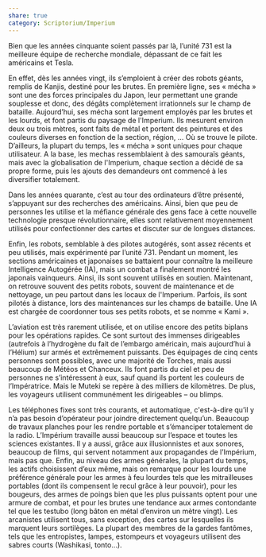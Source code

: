 ```yaml
---
share: true
category: Scriptorium/Imperium
---
```

Bien que les années cinquante soient passés par là, l’unité 731 est la meilleure équipe de recherche mondiale, dépassant de ce fait les américains et Tesla. 

En effet, dès les années vingt, ils s’emploient à créer des robots géants, remplis de Kanjis, destiné pour les brutes. En première ligne, ses « mécha » sont une des forces principales du Japon, leur permettant une grande souplesse et donc, des dégâts complètement irrationnels sur le champ de bataille. 
Aujourd’hui, ses mécha sont largement employés par les brutes et les lourds, et font partis du paysage de l'Imperium. Ils mesurent environ deux ou trois mètres, sont faits de métal et portent des peintures et des couleurs diverses en fonction de la section, région, … Où se trouve le pilote. D’ailleurs, la plupart du temps, les « mécha » sont uniques pour chaque utilisateur. A la base, les mechas ressemblaient à des samouraïs géants, mais avec la globalisation de l'Imperium, chaque section a décidé de sa propre forme, puis les ajouts des demandeurs ont commencé à les diversifier totalement. 

Dans les années quarante, c’est au tour des ordinateurs d’être présenté, s’appuyant sur des recherches des américains. Ainsi, bien que peu de personnes les utilise et la méfiance générale des gens face à cette nouvelle technologie presque révolutionnaire, elles sont relativement moyennement utilisés pour confectionner des cartes et discuter sur de longues distances.

Enfin, les robots, semblable à des pilotes autogérés, sont assez récents et peu utilisés, mais expérimenté par l’unité 731. Pendant un moment, les sections américaines et japonaises se battaient pour connaître la meilleure Intelligence Autogérée (IA), mais un combat a finalement montré les japonais vainqueurs. Ainsi, ils sont souvent utilisés en soutien. Maintenant, on retrouve souvent des petits robots, souvent de maintenance et de nettoyage, un peu partout dans les locaux de l'Imperium. Parfois, ils sont pilotés à distance, lors des maintenances sur les champs de bataille. Une IA est chargée de coordonner tous ses petits robots, et se nomme « Kami ».
  
L’aviation est très rarement utilisée, et on utilise encore des petits biplans pour les opérations rapides. Ce sont surtout des immenses dirigeables (autrefois à l’hydrogène du fait de l’embargo américain, mais aujourd’hui à l’Hélium) sur armés et extrêmement puissants. Des équipages de cinq cents personnes sont possibles, avec une majorité de Torches, mais aussi beaucoup de Météos et Chanceux. Ils font partis du ciel et peu de personnes ne s’intéressent à eux, sauf quand ils portent les couleurs de l’Impératrice. Mais le Muteki se repère à des milliers de kilomètres. De plus, les voyageurs utilisent communément les dirigeables – ou blimps. 

Les téléphones fixes sont très courants, et automatique, c'est-à-dire qu’il y n’a pas besoin d’opérateur pour joindre directement quelqu’un. Beaucoup de travaux planches pour les rendre portable et s’émanciper totalement de la radio. L’Impérium travaille aussi beaucoup sur l’espace et toutes les sciences existantes. Il y a aussi, grâce aux illusionnistes et aux sonores, beaucoup de films, qui servent notamment aux propagandes de l’Impérium, mais pas que.
 Enfin, au niveau des armes générales, la plupart du temps, les actifs choisissent d’eux même, mais on remarque pour les lourds une préférence générale pour les armes à feu lourdes tels que les mitrailleuses portables (dont ils compensent le recul grâce à leur pouvoir), pour les bougeurs, des armes de poings bien que les plus puissants optent pour une armure de combat, et pour les brutes une tendance aux armes contondante tel que les testubo (long bâton en métal d’environ un mètre vingt). Les arcanistes utilisent tous, sans exception, des cartes sur lesquelles ils marquent leurs sortilèges. La plupart des membres de la gardes fantômes, tels que les entropistes, lampes, estompeurs et voyageurs utilisent des sabres courts (Washikasi, tonto…).


